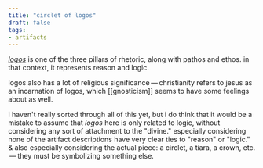 ```yaml
---
title: "circlet of logos"
draft: false
tags: 
- artifacts
---
```


[*logos*](https://en.wikipedia.org/wiki/Logos#Gnosticism) is one of the three pillars of rhetoric, along with pathos and ethos. in that context, it represents reason and logic. 

logos also has a lot of religious significance — christianity refers to jesus as an incarnation of logos, which [[gnosticism]] seems to have some feelings about as well. 

i haven't really sorted through all of this yet, but i do think that it would be a mistake to assume that *logos* here is only related to logic, without considering any sort of attachment to the "divine." especially considering none of the artifact descriptions have very clear ties to "reason" or "logic." & also especially considering the actual piece: a circlet, a tiara, a crown, etc.  — they must be symbolizing something else.